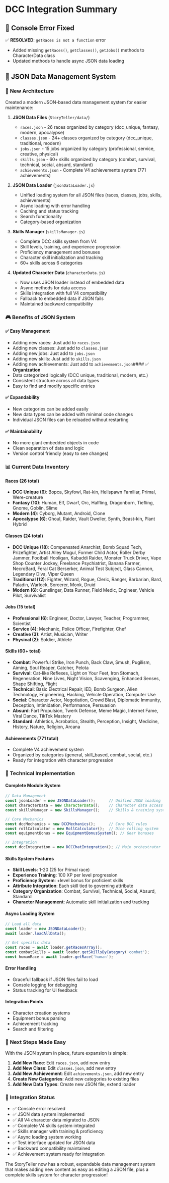 # DCC Integration Summary

## 🎯 Console Error Fixed
✅ **RESOLVED**: `getRaces is not a function` error
- Added missing `getRaces()`, `getClasses()`, `getJobs()` methods to CharacterData class
- Updated methods to handle async JSON data loading

## 📁 JSON Data Management System

### 🔧 **New Architecture**
Created a modern JSON-based data management system for easier maintenance:

1. **JSON Data Files** (`StoryTeller/data/`)
   - `races.json` - 26 races organized by category (dcc_unique, fantasy, modern, apocalypse)
   - `classes.json` - 24+ classes organized by category (dcc_unique, traditional, modern)
   - `jobs.json` - 15 jobs organized by category (professional, service, creative, physical)
   - `skills.json` - 60+ skills organized by category (combat, survival, technical, social, absurd, standard)
   - `achievements.json` - Complete V4 achievements system (771 achievements)

2. **JSON Data Loader** (`jsonDataLoader.js`)
   - Unified loading system for all JSON files (races, classes, jobs, skills, achievements)
   - Async loading with error handling
   - Caching and status tracking
   - Search functionality
   - Category-based organization

3. **Skills Manager** (`skillsManager.js`)
   - Complete DCC skills system from V4
   - Skill levels, training, and experience progression
   - Proficiency management and bonuses
   - Character skill initialization and tracking
   - 60+ skills across 6 categories

4. **Updated Character Data** (`characterData.js`)
   - Now uses JSON loader instead of embedded data
   - Async methods for data access
   - Skills integration with full V4 compatibility
   - Fallback to embedded data if JSON fails
   - Maintained backward compatibility

### 🎮 **Benefits of JSON System**

#### ✅ **Easy Management**
- Adding new races: Just add to `races.json`
- Adding new classes: Just add to `classes.json`
- Adding new jobs: Just add to `jobs.json`
- Adding new skills: Just add to `skills.json`
- Adding new achievements: Just add to `achievements.json`#### ✅ **Organization**
- Data categorized logically (DCC unique, traditional, modern, etc.)
- Consistent structure across all data types
- Easy to find and modify specific entries

#### ✅ **Expandability**
- New categories can be added easily
- New data types can be added with minimal code changes
- Individual JSON files can be reloaded without restarting

#### ✅ **Maintainability**
- No more giant embedded objects in code
- Clean separation of data and logic
- Version control friendly (easy to see changes)

### 📊 **Current Data Inventory**

#### **Races (26 total)**
- **DCC Unique (6)**: Bopca, Skyfowl, Rat-kin, Hellspawn Familiar, Primal, Were-creature
- **Fantasy (10)**: Human, Elf, Dwarf, Orc, Halfling, Dragonborn, Tiefling, Gnome, Goblin, Slime
- **Modern (4)**: Cyborg, Mutant, Android, Clone
- **Apocalypse (6)**: Ghoul, Raider, Vault Dweller, Synth, Beast-kin, Plant Hybrid

#### **Classes (24 total)**
- **DCC Unique (18)**: Compensated Anarchist, Bomb Squad Tech, Prizefighter, Artist Alley Mogul, Former Child Actor, Roller Derby Jammer, Football Hooligan, Kabaddi Raider, Monster Truck Driver, Vape Shop Counter Jockey, Freelance Psychiatrist, Banana Farmer, NecroBard, Feral Cat Berserker, Animal Test Subject, Glass Cannon, Legendary Diva, Viper Queen
- **Traditional (12)**: Fighter, Wizard, Rogue, Cleric, Ranger, Barbarian, Bard, Paladin, Warlock, Sorcerer, Monk, Druid
- **Modern (6)**: Gunslinger, Data Runner, Field Medic, Engineer, Vehicle Pilot, Survivalist

#### **Jobs (15 total)**
- **Professional (6)**: Engineer, Doctor, Lawyer, Teacher, Programmer, Scientist
- **Service (4)**: Mechanic, Police Officer, Firefighter, Chef
- **Creative (3)**: Artist, Musician, Writer
- **Physical (2)**: Soldier, Athlete

#### **Skills (60+ total)**
- **Combat**: Powerful Strike, Iron Punch, Back Claw, Smush, Pugilism, Aiming, Soul Reaper, Catcher, Pelota
- **Survival**: Cat-like Reflexes, Light on Your Feet, Iron Stomach, Regeneration, Nine Lives, Night Vision, Scavenging, Enhanced Senses, Shape Shifting, Flight
- **Technical**: Basic Electrical Repair, IED, Bomb Surgeon, Alien Technology, Engineering, Hacking, Vehicle Operation, Computer Use
- **Social**: Character Actor, Negotiation, Crowd Blast, Diplomatic Immunity, Deception, Intimidation, Performance, Persuasion
- **Absurd**: Fart Propulsion, Twerk Defense, Meme Magic, Internet Fame, Viral Dance, TikTok Mastery
- **Standard**: Athletics, Acrobatics, Stealth, Perception, Insight, Medicine, History, Nature, Religion, Arcana

#### **Achievements (771 total)**
- Complete V4 achievement system
- Organized by categories (general, skill_based, combat, social, etc.)
- Ready for integration with character progression

### 🔧 **Technical Implementation**

#### **Complete Module System**
```javascript
// Data Management
const jsonLoader = new JSONDataLoader();      // Unified JSON loading
const characterData = new CharacterData();    // Character data access
const skillsManager = new SkillsManager();    // Skills & training system

// Core Mechanics  
const dccMechanics = new DCCMechanics();      // Core DCC rules
const rollCalculator = new RollCalculator();  // Dice rolling system
const equipmentBonus = new EquipmentBonusSystem(); // Gear bonuses

// Integration
const dccIntegration = new DCCChatIntegration(); // Main orchestrator
```

#### **Skills System Features**
- **Skill Levels**: 1-20 (25 for Primal race)
- **Experience Training**: 100 XP per level progression
- **Proficiency System**: +level bonus for proficient skills
- **Attribute Integration**: Each skill tied to governing attribute
- **Category Organization**: Combat, Survival, Technical, Social, Absurd, Standard
- **Character Management**: Automatic skill initialization and tracking

#### **Async Loading System**
```javascript
// Load all data
const loader = new JSONDataLoader();
await loader.loadAllData();

// Get specific data
const races = await loader.getRacesArray();
const combatSkills = await loader.getSkillsByCategory('combat');
const humanRace = await loader.getRace('human');
```

#### **Error Handling**
- Graceful fallback if JSON files fail to load
- Console logging for debugging
- Status tracking for UI feedback

#### **Integration Points**
- Character creation systems
- Equipment bonus parsing
- Achievement tracking
- Search and filtering

### 🚀 **Next Steps Made Easy**

With the JSON system in place, future expansion is simple:

1. **Add New Race**: Edit `races.json`, add new entry
2. **Add New Class**: Edit `classes.json`, add new entry  
3. **Add New Achievement**: Edit `achievements.json`, add new entry
4. **Create New Categories**: Add new categories to existing files
5. **Add New Data Types**: Create new JSON file, extend loader

### 🎯 **Integration Status**

- ✅ Console error resolved
- ✅ JSON data system implemented  
- ✅ All V4 character data migrated to JSON
- ✅ Complete V4 skills system integrated
- ✅ Skills manager with training & proficiency
- ✅ Async loading system working
- ✅ Test interface updated for JSON data
- ✅ Backward compatibility maintained
- ✅ Achievement system ready for integration

The StoryTeller now has a robust, expandable data management system that makes adding new content as easy as editing a JSON file, plus a complete skills system for character progression!
